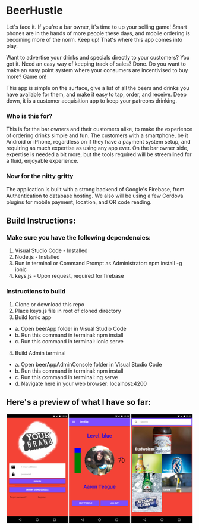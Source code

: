 # BeerHustle #
Let's face it.  If you're a bar owner, it's time to up your selling game!  Smart phones are in the hands of more people these days, and mobile ordering is becoming more of the norm.  Keep up!  That's where this app comes into play.

Want to advertise your drinks and specials directly to your customers?  You got it.  Need an easy way of keeping track of sales?  Done.  Do you want to make an easy point system where your consumers are incentivised to buy more?  Game on!

This app is simple on the surface, give a list of all the beers and drinks you have available for them, and make it easy to tap, order, and receive.  Deep down, it is a customer acquisition app to keep your patreons drinking.

### Who is this for? ###
This is for the bar owners and their customers alike, to make the experience of ordering drinks simple and fun.  The customers with a smartphone, be it Android or iPhone, regardless on if they have a payment system setup, and requiring as much expertise as using any app ever.  On the bar owner side, expertise is needed a bit more, but the tools required will be streemlined for a fluid, enjoyable experience.

### Now for the nitty gritty ###
The application is built with a strong backend of Google's Firebase, from Authentication to database hosting.  We also will be using a few Cordova plugins for mobile payment, location, and QR code reading.

## Build Instructions: ##
### Make sure you have the following dependencies: ###
1. Visual Studio Code - Installed
2. Node.js - Installed
3. Run in terminal or Command Prompt as Administrator: npm install -g ionic
4. keys.js - Upon request, required for firebase

### Instructions to build ###
1. Clone or download this repo
2. Place keys.js file in root of cloned directory
3.  Build Ionic app 
 * a. Open beerApp folder in Visual Studio Code
 * b. Run this command in terminal: npm install
 * c. Run this command in terminal: ionic serve
4.  Build Admin terminal 
 * a. Open beerAppAdminConsole folder in Visual Studio Code
 * b. Run this command in terminal: npm install
 * c. Run this command in terminal: ng serve
 * d. Navigate here in your web browser: localhost:4200


## Here's a preview of what I have so far: ##
![alt tag](https://github.com/aaronteague/BeerHustle/blob/master/Additional%20Files/BeerAppProgress.png)
